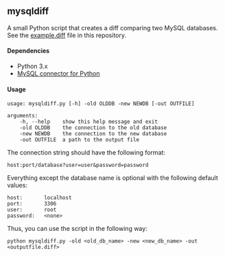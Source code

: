 mysqldiff
---------
A small Python script that creates a diff comparing two MySQL databases. See the
[example.diff](./example.diff) file in this repository.

#### Dependencies

* Python 3.x
* [MySQL connector for Python](http://dev.mysql.com/downloads/connector/python/)

#### Usage

	usage: mysqldiff.py [-h] -old OLDDB -new NEWDB [-out OUTFILE]

	arguments:
		-h, --help    show this help message and exit
		-old OLDDB    the connection to the old database
		-new NEWDB    the connection to the new database
		-out OUTFILE  a path to the output file

The connection string should have the following format:

	host:port/database?user=user&password=password
	
Everything except the database name is optional with the following default values:

	host:		localhost
	port:		3306
	user:		root
	password:	<none>

Thus, you can use the script in the following way:

	python mysqldiff.py -old <old_db_name> -new <new_db_name> -out <outputfile.diff>